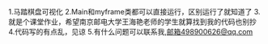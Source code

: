 1.马踏棋盘可视化
2.Main和myframe类都可以直接运行，区别运行了就知道了
3.就是个课堂作业，希望南京邮电大学王海艳老师的学生就算找到我的代码也别抄
4.代码写的有点乱，见谅
5.有什么问题可以联系我,邮箱498900626@qq.com
